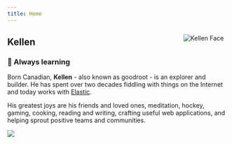 ```yaml
---
title: Home
---
```

<img src="https://raw.githubusercontent.com/goodroot/goodroot.ca/master/themes/hugo-classic/images/kellen-smiley.png" style="min-width:40px;float:right;padding:10px;" alt="Kellen Face">

## Kellen

### :ocean: Always learning

Born Canadian, **Kellen** - also known as goodroot - is an explorer and builder. He has spent over two decades fiddling with things on the Internet and today works with [Elastic](https://elastic.co).

His greatest joys are his friends and loved ones, meditation, hockey, gaming, cooking, reading and writing, crafting useful web applications, and helping sprout positive teams and communities.

<img src="https://github.com/goodroot/hugo-classic/raw/master/images/partywizard.gif">
